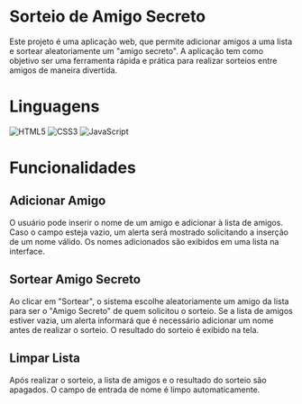 # Sorteio de Amigo Secreto

<p>Este projeto é uma aplicação web, que permite adicionar amigos a uma lista e sortear aleatoriamente um "amigo secreto".
  A aplicação tem como objetivo ser uma ferramenta rápida e prática para realizar sorteios entre amigos de maneira divertida.</p>

# Linguagens
![HTML5](https://img.shields.io/badge/HTML5-E34F26?style=for-the-badge&logo=html5&logoColor=white)
![CSS3](https://img.shields.io/badge/CSS3-1572B6?style=for-the-badge&logo=css3&logoColor=white)
![JavaScript](https://img.shields.io/badge/JavaScript-F7DF1E?style=for-the-badge&logo=javascript&logoColor=black)

# Funcionalidades
## Adicionar Amigo
<p>O usuário pode inserir o nome de um amigo e adicionar à lista de amigos.
Caso o campo esteja vazio, um alerta será mostrado solicitando a inserção de um nome válido.
Os nomes adicionados são exibidos em uma lista na interface.</p>

## Sortear Amigo Secreto
<p>Ao clicar em "Sortear", o sistema escolhe aleatoriamente um amigo da lista para ser o "Amigo Secreto" de quem solicitou o sorteio.
Se a lista de amigos estiver vazia, um alerta informará que é necessário adicionar um nome antes de realizar o sorteio.
O resultado do sorteio é exibido na tela.</p>

## Limpar Lista
<p>Após realizar o sorteio, a lista de amigos e o resultado do sorteio são apagados.
O campo de entrada de nome é limpo automaticamente.</p>
